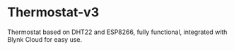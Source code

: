 # Thermostat-v3

Thermostat based on DHT22 and ESP8266, fully functional, integrated with Blynk Cloud for easy use.
